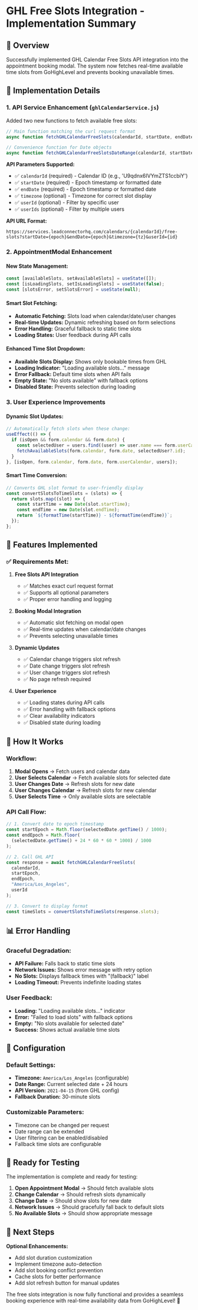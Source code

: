 # GHL Free Slots Integration - Implementation Summary

## 🎯 Overview

Successfully implemented GHL Calendar Free Slots API integration into the appointment booking modal. The system now fetches real-time available time slots from GoHighLevel and prevents booking unavailable times.

## 🔧 **Implementation Details**

### **1. API Service Enhancement (`ghlCalendarService.js`)**

Added two new functions to fetch available free slots:

```javascript
// Main function matching the curl request format
async function fetchGHLCalendarFreeSlots(calendarId, startDate, endDate, timezone, userId, userIds)

// Convenience function for Date objects
async function fetchGHLCalendarFreeSlotsDateRange(calendarId, startDate, endDate, timezone, userId, userIds)
```

**API Parameters Supported:**

- ✅ `calendarId` (required) - Calendar ID (e.g., 'U9qdnx6IVYmZTS1ccbiY')
- ✅ `startDate` (required) - Epoch timestamp or formatted date
- ✅ `endDate` (required) - Epoch timestamp or formatted date
- ✅ `timezone` (optional) - Timezone for correct slot display
- ✅ `userId` (optional) - Filter by specific user
- ✅ `userIds` (optional) - Filter by multiple users

**API URL Format:**

```
https://services.leadconnectorhq.com/calendars/{calendarId}/free-slots?startDate={epoch}&endDate={epoch}&timezone={tz}&userId={id}
```

### **2. AppointmentModal Enhancement**

#### **New State Management:**

```javascript
const [availableSlots, setAvailableSlots] = useState([]);
const [isLoadingSlots, setIsLoadingSlots] = useState(false);
const [slotsError, setSlotsError] = useState(null);
```

#### **Smart Slot Fetching:**

- **Automatic Fetching:** Slots load when calendar/date/user changes
- **Real-time Updates:** Dynamic refreshing based on form selections
- **Error Handling:** Graceful fallback to static time slots
- **Loading States:** User feedback during API calls

#### **Enhanced Time Slot Dropdown:**

- **Available Slots Display:** Shows only bookable times from GHL
- **Loading Indicator:** "Loading available slots..." message
- **Error Fallback:** Default time slots when API fails
- **Empty State:** "No slots available" with fallback options
- **Disabled State:** Prevents selection during loading

### **3. User Experience Improvements**

#### **Dynamic Slot Updates:**

```javascript
// Automatically fetch slots when these change:
useEffect(() => {
  if (isOpen && form.calendar && form.date) {
    const selectedUser = users.find((user) => user.name === form.userCalendar);
    fetchAvailableSlots(form.calendar, form.date, selectedUser?.id);
  }
}, [isOpen, form.calendar, form.date, form.userCalendar, users]);
```

#### **Smart Time Conversion:**

```javascript
// Converts GHL slot format to user-friendly display
const convertSlotsToTimeSlots = (slots) => {
  return slots.map((slot) => {
    const startTime = new Date(slot.startTime);
    const endTime = new Date(slot.endTime);
    return `${formatTime(startTime)} - ${formatTime(endTime)}`;
  });
};
```

## 🚀 **Features Implemented**

### **✅ Requirements Met:**

1. **Free Slots API Integration**
   - ✅ Matches exact curl request format
   - ✅ Supports all optional parameters
   - ✅ Proper error handling and logging

2. **Booking Modal Integration**
   - ✅ Automatic slot fetching on modal open
   - ✅ Real-time updates when calendar/date changes
   - ✅ Prevents selecting unavailable times

3. **Dynamic Updates**
   - ✅ Calendar change triggers slot refresh
   - ✅ Date change triggers slot refresh
   - ✅ User change triggers slot refresh
   - ✅ No page refresh required

4. **User Experience**
   - ✅ Loading states during API calls
   - ✅ Error handling with fallback options
   - ✅ Clear availability indicators
   - ✅ Disabled state during loading

## 🔄 **How It Works**

### **Workflow:**

1. **Modal Opens** → Fetch users and calendar data
2. **User Selects Calendar** → Fetch available slots for selected date
3. **User Changes Date** → Refresh slots for new date
4. **User Changes Calendar** → Refresh slots for new calendar
5. **User Selects Time** → Only available slots are selectable

### **API Call Flow:**

```javascript
// 1. Convert date to epoch timestamp
const startEpoch = Math.floor(selectedDate.getTime() / 1000);
const endEpoch = Math.floor(
  (selectedDate.getTime() + 24 * 60 * 60 * 1000) / 1000
);

// 2. Call GHL API
const response = await fetchGHLCalendarFreeSlots(
  calendarId,
  startEpoch,
  endEpoch,
  "America/Los_Angeles",
  userId
);

// 3. Convert to display format
const timeSlots = convertSlotsToTimeSlots(response.slots);
```

## 📊 **Error Handling**

### **Graceful Degradation:**

- **API Failure:** Falls back to static time slots
- **Network Issues:** Shows error message with retry option
- **No Slots:** Displays fallback times with "(fallback)" label
- **Loading Timeout:** Prevents indefinite loading states

### **User Feedback:**

- **Loading:** "Loading available slots..." indicator
- **Error:** "Failed to load slots" with fallback options
- **Empty:** "No slots available for selected date"
- **Success:** Shows actual available time slots

## 🔧 **Configuration**

### **Default Settings:**

- **Timezone:** `America/Los_Angeles` (configurable)
- **Date Range:** Current selected date + 24 hours
- **API Version:** `2021-04-15` (from GHL config)
- **Fallback Duration:** 30-minute slots

### **Customizable Parameters:**

- Timezone can be changed per request
- Date range can be extended
- User filtering can be enabled/disabled
- Fallback time slots are configurable

## 🎉 **Ready for Testing**

The implementation is complete and ready for testing:

1. **Open Appointment Modal** → Should fetch available slots
2. **Change Calendar** → Should refresh slots dynamically
3. **Change Date** → Should show slots for new date
4. **Network Issues** → Should gracefully fall back to default slots
5. **No Available Slots** → Should show appropriate message

## 🚀 **Next Steps**

**Optional Enhancements:**

- Add slot duration customization
- Implement timezone auto-detection
- Add slot booking conflict prevention
- Cache slots for better performance
- Add slot refresh button for manual updates

The free slots integration is now fully functional and provides a seamless booking experience with real-time availability data from GoHighLevel! 🎯
